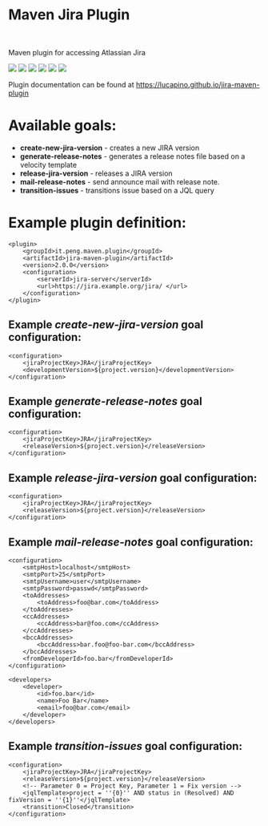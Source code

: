 <h1>Maven Jira Plugin</h1><br>

Maven plugin for accessing Atlassian Jira

[![][Build Status img]][Build Status]
[![][Coverage Status img]][Coverage Status]
[![][Dependency Status img]][Dependency Status]
[![][license img]][license]
[![][Maven Central img]][Maven Central]
[![][Javadocs img]][Javadocs]

Plugin documentation can be found at https://lucapino.github.io/jira-maven-plugin

Available goals:
================
* **create-new-jira-version** - creates a new JIRA version
* **generate-release-notes** - generates a release notes file based on a velocity template
* **release-jira-version** - releases a JIRA version
* **mail-release-notes** -  send announce mail with release note.
* **transition-issues** - transitions issue based on a JQL query 

Example plugin definition:
==========================
    <plugin>
        <groupId>it.peng.maven.plugin</groupId>
        <artifactId>jira-maven-plugin</artifactId>
        <version>2.0.0</version>
        <configuration>
            <serverId>jira-server</serverId>
            <url>https://jira.example.org/jira/ </url>
        </configuration>
    </plugin>

Example _create-new-jira-version_ goal configuration:
-------------------------------------
    <configuration>
        <jiraProjectKey>JRA</jiraProjectKey>
        <developmentVersion>${project.version}</developmentVersion>
    </configuration>

Example _generate-release-notes_ goal configuration:
------------------------------------------
    <configuration>
        <jiraProjectKey>JRA</jiraProjectKey>
        <releaseVersion>${project.version}</releaseVersion>
    </configuration>

Example _release-jira-version_ goal configuration:
----------------------------------------
    <configuration>
        <jiraProjectKey>JRA</jiraProjectKey>
        <releaseVersion>${project.version}</releaseVersion>
    </configuration>

Example _mail-release-notes_ goal configuration:
----------------------------------------
    <configuration>
        <smtpHost>localhost</smtpHost>
        <smtpPort>25</smtpPort>
        <smtpUsername>user</smtpUsername>
        <smtpPassword>passwd</smtpPassword>
        <toAddresses>
            <toAddress>foo@bar.com</toAddress>
        </toAddresses>
        <ccAddresses>
            <ccAddress>bar@foo.com</ccAddress>
        </ccAddresses>
        <bccAddresses>
            <bccAddress>bar.foo@foo-bar.com</bccAddress>
        </bccAddresses>
        <fromDeveloperId>foo.bar</fromDeveloperId>
    </configuration>

    <developers>
        <developer>
            <id>foo.bar</id>
            <name>Foo Bar</name>
            <email>foo@bar.com</email>
        </developer>
    </developers>

Example _transition-issues_ goal configuration:
-------------------------------------------
    <configuration>
        <jiraProjectKey>JRA</jiraProjectKey>
        <releaseVersion>${project.version}</releaseVersion>
        <!-- Parameter 0 = Project Key, Parameter 1 = Fix version -->
        <jqlTemplate>project = ''{0}'' AND status in (Resolved) AND fixVersion = ''{1}''</jqlTemplate>
        <transition>Closed</transition>
    </configuration>

[Build Status]:https://travis-ci.org/lucapino/jira-maven-plugin
[Build Status img]:https://travis-ci.org/lucapino/jira-maven-plugin.svg?branch=master

[Coverage Status]:https://codecov.io/gh/lucapino/jira-maven-plugin
[Coverage Status img]:https://codecov.io/gh/lucapino/jira-maven-plugin/branch/master/graph/badge.svg

[Dependency Status]:https://www.versioneye.com/user/projects/59e0e6212de28c21ceb9707cc
[Dependency Status img]:https://www.versioneye.com/user/projects/59e0e6212de28c21ceb9707c/badge.svg?style=flat

[license]:LICENSE
[license img]:https://img.shields.io/badge/license-Apache%202-blue.svg

[Maven Central]:https://maven-badges.herokuapp.com/maven-central/com.github.lucapino/jira-maven-plugin
[Maven Central img]:https://maven-badges.herokuapp.com/maven-central/com.github.lucapino/jira-maven-plugin/badge.svg

[Javadocs]:http://www.javadoc.io/doc/com.github.lucapino/jira-maven-plugin
[Javadocs img]:http://javadoc.io/badge/com.github.lucapino/jira-maven-plugin.svg
